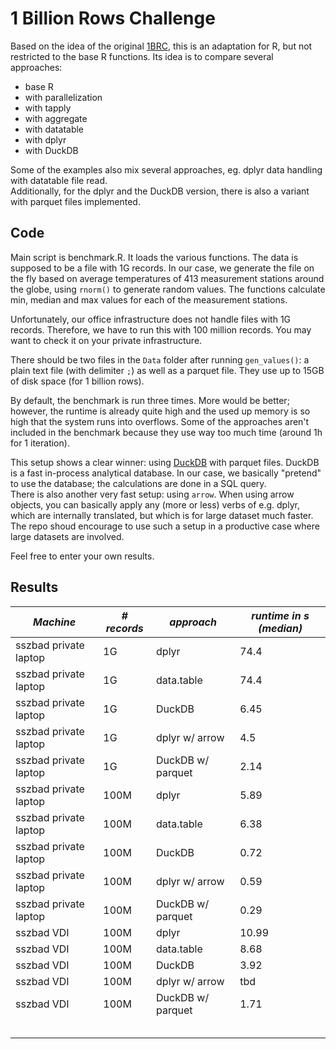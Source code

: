 # 1 Billion Rows Challenge

Based on the idea of the original [1BRC](https://1brc.dev), this is an adaptation for R, but not restricted to the base R functions. Its idea is to compare several approaches:

-   base R
-   with parallelization
-   with tapply
-   with aggregate
-   with datatable
-   with dplyr
-   with DuckDB

Some of the examples also mix several approaches, eg. dplyr data handling with datatable file read.  
Additionally, for the dplyr and the DuckDB version, there is also a variant with parquet files implemented.

## Code

Main script is benchmark.R. It loads the various functions. The data is supposed to be a file with 1G records. In our case, we generate the file on the fly based on average temperatures of 413 measurement stations around the globe, using `rnorm()` to generate random values. The functions calculate min, median and max values for each of the measurement stations.

Unfortunately, our office infrastructure does not handle files with 1G records. Therefore, we have to run this with 100 million records. You may want to check it on your private infrastructure.

There should be two files in the `Data` folder after running `gen_values()`: a plain text file (with delimiter `;`) as well as a parquet file. They use up to 15GB of disk space (for 1 billion rows).

By default, the benchmark is run three times. More would be better; however, the runtime is already quite high and the used up memory is so high that the system runs into overflows. Some of the approaches aren't included in the benchmark because they use way too much time (around 1h for 1 iteration).

This setup shows a clear winner: using [DuckDB](https://duckdb.org) with parquet files. DuckDB is a fast in-process analytical database. In our case, we basically "pretend" to use the database; the calculations are done in a SQL query.  
There is also another very fast setup: using `arrow`. When using arrow objects, you can basically apply any (more or less) verbs of e.g. dplyr, which are internally translated, but which is for large dataset much faster.  
The repo shoud encourage to use such a setup in a productive case where large datasets are involved.

Feel free to enter your own results.

## Results

| *Machine*             | *\# records* | *approach*        | *runtime in s (median)* |
|------------------|------------------|------------------|-------------------|
| sszbad private laptop | 1G           | dplyr             | 74.4                    |
| sszbad private laptop | 1G           | data.table        | 74.4                    |
| sszbad private laptop | 1G           | DuckDB            | 6.45                    |
| sszbad private laptop | 1G           | dplyr w/ arrow    | 4.5                     |
| sszbad private laptop | 1G           | DuckDB w/ parquet | 2.14                    |
| sszbad private laptop | 100M         | dplyr             | 5.89                    |
| sszbad private laptop | 100M         | data.table        | 6.38                    |
| sszbad private laptop | 100M         | DuckDB            | 0.72                    |
| sszbad private laptop | 100M         | dplyr w/ arrow    | 0.59                    |
| sszbad private laptop | 100M         | DuckDB w/ parquet | 0.29                    |
| sszbad VDI            | 100M         | dplyr             | 10.99                   |
| sszbad VDI            | 100M         | data.table        | 8.68                    |
| sszbad VDI            | 100M         | DuckDB            | 3.92                    |
| sszbad VDI            | 100M         | dplyr w/ arrow    | tbd                     |
| sszbad VDI            | 100M         | DuckDB w/ parquet | 1.71                    |
|                       |              |                   |                         |
|                       |              |                   |                         |
|                       |              |                   |                         |
|                       |              |                   |                         |
|                       |              |                   |                         |
